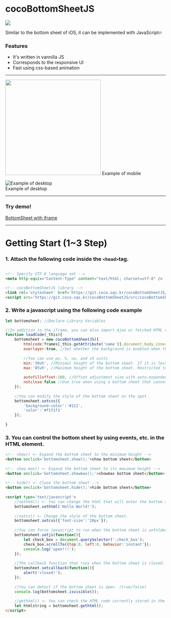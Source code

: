 # cocoBottomSheetJS
<img src="https://img.shields.io/github/size/squarehacker/cocoBottomSheetJS/src/cocoBottomSheetJS.js"/>
   
Similar to the bottom sheet of iOS, it can be implemented with JavaScript🔥
   
### Features  
   
- It's written in vannilla JS
- Corresponds to the responsive UI
- Fast using css-based animation
   
------  
   
   
<img src="https://user-images.githubusercontent.com/101985768/177700975-3a01a5f5-7a1c-45f6-8ebc-aeba68f301de.gif"  width="300"/>   
Example of mobile   
   
![Example of desktop](https://user-images.githubusercontent.com/101985768/177701035-3c437217-79f8-4059-9488-5428276171b2.gif)  
Example of desktop   
  
   
------   
   
### Try demo!
  
[BottomSheet with iframe](https://git.coco.sqs.kr/cocoBottomSheetJS/example/)  
  
------  
  
# Getting Start (1~3 Step)  
  
### 1. Attach the following code inside the ```<head>```tag.
```html

<!-- Specify UTF-8 language set -->
<meta http-equiv="Content-Type" content="text/html; charset=utf-8" />

<!-- cocoBottomSheetJS library -->
<link rel='stylesheet' href='https://git.coco.sqs.kr/cocoBottomSheetJS/src/cocoBottomSheetJS.css'>
<script src='https://git.coco.sqs.kr/cocoBottomSheetJS/src/cocoBottomSheetJS.js'></script>

```
   
### 2. Write a javascript using the following code example
```javascript
let bottomsheet; //Declare Library Variables

//In addition to the iframe, you can also import Ajax or fetched HTML codes.
function loadCode(_this){
	bottomsheet = new cocoBottomSheetJS({
		htmlcode:frames[_this.getAttribute('name')].document.body.innerHTML, //HTML code
		overlayer:true, //Set whether the background is enabled when the bottom sheet is turned on
		
		//You can use px, %, vw, and vh units
		min:'30vh', //Minimal height of the bottom sheet. If it is less than this height, it will close automatically.
		max:'85vh', //Maximum height of the bottom sheet. Restricted to no higher than this height.
		
		autofilloffset:100, //Offset adjustment size with auto-expanded, auto-close enabled
		notclose:false //Use true when using a bottom sheet that cannot be closed
	});
	
	//You can modify the style of the bottom sheet on the spot.
	bottomsheet.setcss({
		'background-color':'#111',
		'color':'#f1f1f1'
	});
	
}
```
   
### 3. You can control the bottom sheet by using events, etc. in the HTML element.
```html
<!-- show() <- Expand the bottom sheet to the minimum height -->
<button onclick='bottomsheet.show();'>show bottom sheet</button>
  
<!-- show max() <- Expand the bottom sheet to its maximum height -->
<button onclick='bottomsheet.showmax();'>showmax bottom sheet</button>
  
<!-- hide() <- Close the bottom sheet -->
<button onclick='bottomsheet.hide();'>hide bottom sheet</button>
  
<script type='text/javascript'>
	//sethtml() <- You can change the html that will enter the bottom sheet later.  
	bottomsheet.sethtml('Hello World!');
	  
	//setcs() <- Change the style of the bottom sheet.  
	bottomsheet.setcss({'font-size':'20px'});  
	
	//You can force javascript to run when the bottom sheet is unfolded. Same role as callback function
	bottomsheet.setjs(function(){
		let check_box = document.querySelector('.check_box');
		check_box.scrollTo({top:0, left:0, behavior:'instant'});
		console.log('open!!!');
	});
	
	//The callback function that runs when the bottom sheet is closed.
	bottomsheet.setcallback(function(){
		alert('closed!');
	});
	
	//You can detect if the bottom sheet is open. (true/false)
	console.log(bottomsheet.isvisible());
	
	//gethtml() <- You can check the HTML code currently stored in the bottom sheet.
	let htmlstring = bottomsheet.gethtml();
</script>
```